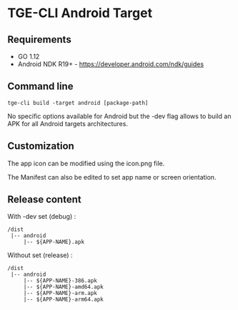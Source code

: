 # TGE-CLI Android Target 
## Requirements
 * GO 1.12
 * Android NDK R19+ - https://developer.android.com/ndk/guides

## Command line
```shell
tge-cli build -target android [package-path]
```
No specific options available for Android but the -dev flag allows to build an APK for all Android targets architectures.

## Customization
The app icon can be modified using the icon.png file.

The Manifest can also be edited to set app name or screen orientation.

## Release content
With -dev set (debug) :
```
/dist
 |-- android
     |-- ${APP-NAME}.apk
```

Without set (release) :
```
/dist
 |-- android
     |-- ${APP-NAME}-386.apk
     |-- ${APP-NAME}-amd64.apk
     |-- ${APP-NAME}-arm.apk
     |-- ${APP-NAME}-arm64.apk
```